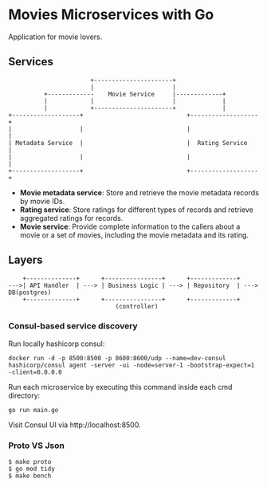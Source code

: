 # Movies Microservices with Go

Application for movie lovers.

## Services

```
                       +----------------------+
                       |                      |
          +-------------    Movie Service     |-------------+
          |            |                      |             |
          |            +----------------------+             |
+-------------------+                             +-------------------+
|                   |                             |                   |
| Metadata Service  |                             |  Rating Service   |
|                   |                             |                   |
+-------------------+                             +-------------------+

```

- **Movie metadata service**: Store and retrieve the movie metadata records by movie IDs.
- **Rating service**: Store ratings for different types of records and retrieve aggregated ratings for records.
- **Movie service**: Provide complete information to the callers about a movie or a set of movies, including the movie metadata and its rating.

## Layers

```
    +--------------+      +----------------+      +-------------+
--->| API Handler  | ---> | Business Logic | ---> | Repository  | ---> DB(postgres)
    +--------------+      +----------------+      +-------------+
                              (controller)
```

### Consul-based service discovery

Run locally hashicorp consul:

```
docker run -d -p 8500:8500 -p 8600:8600/udp --name=dev-consul hashicorp/consul agent -server -ui -node=server-1 -bootstrap-expect=1 -client=0.0.0.0
```

Run each microservice by executing this command inside each cmd directory:

```
go run main.go
```

Visit Consul UI via http://localhost:8500.

### Proto VS Json

```
$ make proto
$ go mod tidy
$ make bench
```
